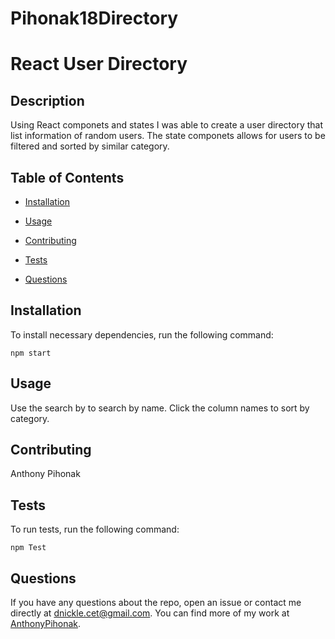 # Pihonak18Directory

# React User Directory

## Description

Using React componets and states I was able to create a user directory that list information of random users. The state componets allows for users to be filtered and sorted by similar category.

## Table of Contents

- [Installation](#installation)

- [Usage](#usage)

- [Contributing](#contributing)

- [Tests](#tests)

- [Questions](#questions)

## Installation

To install necessary dependencies, run the following command:

```
npm start
```

## Usage

Use the search by to search by name. Click the column names to sort by category.

## Contributing

Anthony Pihonak

## Tests

To run tests, run the following command:

```
npm Test

```

## Questions

If you have any questions about the repo, open an issue or contact me directly at dnickle.cet@gmail.com. You can find more of my work at [AnthonyPihonak](https://github.com/Pihonak18/).
